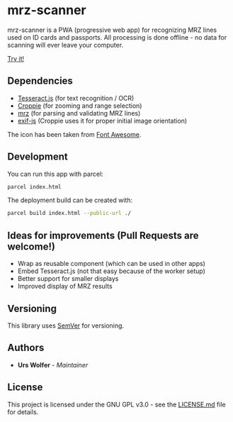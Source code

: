 # mrz-scanner

mrz-scanner is a PWA (progressive web app) for recognizing MRZ lines
used on ID cards and passports. All processing is done offline - no
data for scanning will ever leave your computer.

[Try it!](https://uwolfer.github.io/mrz-scanner/)


## Dependencies

* [Tesseract.js](https://github.com/naptha/tesseract.js) (for text recognition / OCR)
* [Croppie](https://github.com/Foliotek/Croppie) (for zooming and range selection)
* [mrz](https://github.com/cheminfo-js/mrz) (for parsing and validating MRZ lines)
* [exif-js](https://github.com/exif-js/exif-js) (Croppie uses it for proper initial image orientation)

The icon has been taken from [Font Awesome](https://github.com/FortAwesome/Font-Awesome).


## Development

You can run this app with parcel:
```bash
parcel index.html
```

The deployment build can be created with:
```bash
parcel build index.html --public-url ./
```

## Ideas for improvements (Pull Requests are welcome!)

* Wrap as reusable component (which can be used in other apps)
* Embed Tesseract.js (not that easy because of the worker setup)
* Better support for smaller displays
* Improved display of MRZ results


## Versioning

This library uses [SemVer](http://semver.org/) for versioning.


## Authors

* **Urs Wolfer** - *Maintainer*


## License

This project is licensed under the GNU GPL v3.0 - see the [LICENSE.md](LICENSE.md) file for details.
